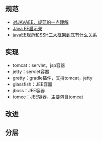 ## 规范

- [对JAVAEE、规范的一点理解](http://www.iteye.com/topic/1125848)
- [Java EE启示录](https://www.cnblogs.com/hyddd/archive/2010/02/03/1662333.html)
- [javaEE规范和SSH三大框架到底有什么关系](http://blog.csdn.net/bingjing12345/article/details/20641891)

## 实现

- tomcat：servlet，jsp容器
- jetty：servlet容器
- gretty：gradle插件，支持tomcat，jetty
- glassfish：JEE容器
- jboss：JEE容器
- tomee：JEE容器，主要包含tomcat

## 改进

## 分层
